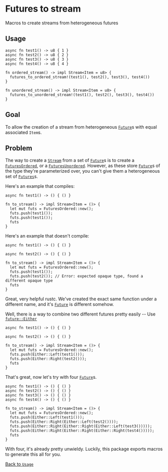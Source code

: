 # Futures to stream

Macros to create streams from heterogeneous futures

## Usage

```
async fn test1() -> u8 { 1 }
async fn test2() -> u8 { 2 }
async fn test3() -> u8 { 3 }
async fn test4() -> u8 { 4 }

fn ordered_stream() -> impl Stream<Item = u8> {
  futures_to_ordered_stream!(test1(), test2(), test3(), test4())
}

fn unordered_stream() -> impl Stream<Item = u8> {
  futures_to_unordered_stream!(test1(), test2(), test3(), test4())
}
```

## Goal

To allow the creation of a stream from heterogeneous
[`Future`](https://docs.rs/futures/0.3.21/futures/future/trait.Future.html)s with equal
associated `Item`s.

## Problem

The way to create a
[`Stream`](https://docs.rs/futures/0.3.21/futures/stream/trait.Stream.html)
from a set of [`Future`](https://docs.rs/futures/0.3.21/futures/future/trait.Future.html)s is to create a
[`FuturesOrdered`](https://docs.rs/futures/0.3.21/futures/stream/struct.FuturesOrdered.html), or a
[`FuturesUnordered`](https://docs.rs/futures/0.3.21/futures/stream/struct.FuturesUnordered.html).
However, as these store [`Future`](https://docs.rs/futures/0.3.21/futures/future/trait.Future.html)s of
the type they're parameterized over, you can't give them a heterogeneous set of [`Futures`](https://docs.rs/futures/0.3.21/futures/future/trait.Future.html)s.

Here's an example that compiles:

```
async fn test1() -> () { () }

fn to_stream() -> impl Stream<Item = ()> {
  let mut futs = FuturesOrdered::new();
  futs.push(test1());
  futs.push(test1());
  futs
}
```

Here's an example that doesn't compile:

```
async fn test1() -> () { () }

async fn test2() -> () { () }

fn to_stream() -> impl Stream<Item = ()> {
  let mut futs = FuturesOrdered::new();
  futs.push(test1());
  futs.push(test2()); // Error: expected opaque type, found a different opaque type
  futs
}
```

Great, very helpful rustc. We've created the exact same function under a different name,
and it's [`Future`](https://docs.rs/futures/0.3.21/futures/future/trait.Future.html)
is different somehow.

Well, there is a way to combine two different futures pretty easily -- Use
[`future::Either`](https://docs.rs/futures/0.3.21/futures/future/enum.Either.html)

```
async fn test1() -> () { () }

async fn test2() -> () { () }

fn to_stream() -> impl Stream<Item = ()> {
  let mut futs = FuturesOrdered::new();
  futs.push(Either::Left(test1()));
  futs.push(Either::Right(test2()));
  futs
}
```

That's great, now let's try with four [`Future`](https://docs.rs/futures/0.3.21/futures/future/trait.Future.html)s.

```
async fn test1() -> () { () }
async fn test2() -> () { () }
async fn test3() -> () { () }
async fn test4() -> () { () }

fn to_stream() -> impl Stream<Item = ()> {
  let mut futs = FuturesOrdered::new();
  futs.push(Either::Left(test1()));
  futs.push(Either::Right(Either::Left(test2())));
  futs.push(Either::Right(Either::Right(Either::Left(test3()))));
  futs.push(Either::Right(Either::Right(Either::Right(test4()))));
  futs
}
```

With four, it's already pretty unwieldy. Luckily, this package exports macros to
generate this all for you.

[Back to `Usage`](#Usage)
